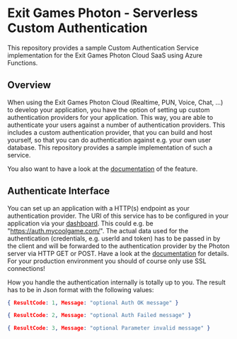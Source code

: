 Exit Games Photon - Serverless Custom Authentication
====================================================

This repository provides a sample Custom Authentication Service implementation for the Exit Games Photon Cloud SaaS using Azure Functions.

## Overview

When using the Exit Games Photon Cloud (Realtime, PUN, Voice, Chat, ...) to develop your application, you have the option of setting up custom authentication providers for your application. 
This way, you are able to authenticate your users against a number of authentication providers. 
This includes a custom authentication provider, that you can build and host yourself, so that you can do authentication against e.g. your own user database. 
This repository provides a sample implementation of such a service.

You also want to have a look at the [documentation](http://doc.photonengine.com/en/realtime/current/reference/custom-authentication/) of the feature.

## Authenticate Interface

You can set up an application with a HTTP(s) endpoint as your authentication provider. 
The URI of this service has to be configured in your application via your [dashboard](https://www.photonengine.com/Dashboard). 
This could e.g. be "https://auth.mycoolgame.com/".
The actual data used for the authentication (credentials, e.g. userId and token) has to be passed in by the client and will be forwarded to the authentication provider by the Photon server via HTTP GET or POST. 
Have a look at the [documentation](http://doc.photonengine.com/en/realtime/current/reference/custom-authentication/) for details.
For your production environment you should of course only use SSL connections!

How you handle the authentication internally is totally up to you.
The result has to be in Json format with the following values:

```json
{ ResultCode: 1, Message: "optional Auth OK message" }

{ ResultCode: 2, Message: "optional Auth Failed message" }

{ ResultCode: 3, Message: "optional Parameter invalid message" }
```
